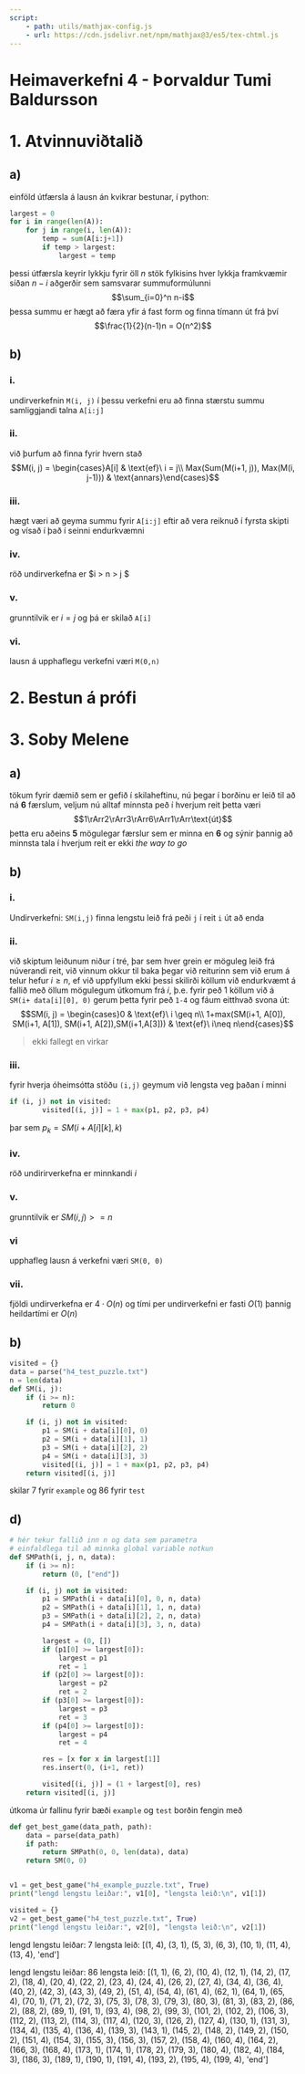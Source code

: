 ```yaml
---
script: 
    - path: utils/mathjax-config.js
    - url: https://cdn.jsdelivr.net/npm/mathjax@3/es5/tex-chtml.js
---
```


# Heimaverkefni 4 - Þorvaldur Tumi Baldursson

# 1. Atvinnuviðtalið
## a)
einföld útfærsla á lausn án kvikrar bestunar, í python:
```python
largest = 0
for i in range(len(A)):
    for j in range(i, len(A)):
        temp = sum(A[i:j+1])
        if temp > largest:
            largest = temp

```
þessi útfærsla keyrir lykkju fyrir öll 
$n$ stök fylkisins hver lykkja framkvæmir síðan 
$n-i$ aðgerðir sem samsvarar summuformúlunni
$$\sum_{i=0}^n n-i$$
þessa summu er hægt að færa yfir á fast form og finna tímann út frá því 
$$\frac{1}{2}(n-1)n = O(n^2)$$

## b)
### i.
undirverkefnin `M(i, j)` í þessu verkefni eru að finna stærstu summu samliggjandi talna `A[i:j]` 

### ii.
við þurfum að finna fyrir hvern stað 
$$M(i, j) = \begin{cases}A[i] & \text{ef}\ i = j\\ Max(Sum(M(i+1, j)), Max(M(i, j-1))) & \text{annars}\end{cases}$$

### iii.
hægt væri að geyma summu fyrir `A[i:j]` eftir að vera reiknuð í fyrsta skipti og vísað í það í seinni endurkvæmni

### iv.
röð undirverkefna er 
$i > n > j $

### v. 
grunntilvik er 
$i = j$ og þá er skilað `A[i]`

### vi.
lausn á upphaflegu verkefni væri `M(0,n)`

# 2. Bestun á prófi

# 3. Soby Melene
## a)
tökum fyrir dæmið sem er gefið í skilaheftinu, nú þegar í borðinu er leið til að ná **6** færslum, veljum nú alltaf minnsta peð í hverjum reit þetta væri
$$1\rArr2\rArr3\rArr6\rArr1\rArr\text{út}$$
þetta eru aðeins **5** mögulegar færslur sem er minna en **6** og sýnir þannig að minnsta tala í hverjum reit er ekki *the way to go*

## b)
### i.
Undirverkefni: `SM(i,j)` finna lengstu leið frá peði `j` í reit `i` út að enda

### ii.
við skiptum leiðunum niður í tré, þar sem hver grein er möguleg leið frá núverandi reit, við vinnum okkur til baka þegar við reiturinn sem við erum á telur hefur
$i\geq n$, ef við uppfyllum ekki þessi skilirði köllum við endurkvæmt á fallið með öllum mögulegum útkomum frá $i$, þ.e. fyrir peð 1 köllum við á `SM(i+ data[i][0], 0)` gerum þetta fyrir peð `1-4` og fáum eitthvað svona út:
$$SM(i, j) = \begin{cases}0 & \text{ef}\ i \geq n\\ 1+max(SM(i+1, A[0]), SM(i+1, A[1]), SM(i+1, A[2]),SM(i+1,A[3])) & \text{ef}\ i\neq n\end{cases}$$
> ekki fallegt en virkar 

### iii.
fyrir hverja óheimsótta stöðu `(i,j)` geymum við lengsta veg þaðan í minni
```python
if (i, j) not in visited:
        visited[(i, j)] = 1 + max(p1, p2, p3, p4)
```
þar sem
$p_k = SM(i + A[i][k], k)$ 

### iv.
röð undirirverkefna
er minnkandi $i$

### v.
grunntilvik er 
$SM(i, j) >= n$

### vi
upphafleg lausn á verkefni væri `SM(0, 0)`

### vii.
fjöldi undirverkefna er 
$4\cdot O(n)$ og tími per undirverkefni er fasti 
$O(1)$ þannig heildartími er 
$O(n)$

## b)
```python
visited = {}
data = parse("h4_test_puzzle.txt")
n = len(data)
def SM(i, j):
    if (i >= n):
        return 0

    if (i, j) not in visited:
        p1 = SM(i + data[i][0], 0)
        p2 = SM(i + data[i][1], 1)
        p3 = SM(i + data[i][2], 2)
        p4 = SM(i + data[i][3], 3)
        visited[(i, j)] = 1 + max(p1, p2, p3, p4)
    return visited[(i, j)]
```
skilar 7 fyrir `example` og 86 fyrir `test`

## d)
```python
# hér tekur fallið inn n og data sem parametra 
# einfaldlega til að minnka global variable notkun
def SMPath(i, j, n, data):
    if (i >= n):
        return (0, ["end"])

    if (i, j) not in visited:
        p1 = SMPath(i + data[i][0], 0, n, data)
        p2 = SMPath(i + data[i][1], 1, n, data)
        p3 = SMPath(i + data[i][2], 2, n, data)
        p4 = SMPath(i + data[i][3], 3, n, data)

        largest = (0, [])
        if (p1[0] >= largest[0]):
            largest = p1
            ret = 1
        if (p2[0] >= largest[0]):
            largest = p2
            ret = 2
        if (p3[0] >= largest[0]):
            largest = p3
            ret = 3
        if (p4[0] >= largest[0]):
            largest = p4
            ret = 4

        res = [x for x in largest[1]]
        res.insert(0, (i+1, ret))

        visited[(i, j)] = (1 + largest[0], res)
    return visited[(i, j)]
```
útkoma úr fallinu fyrir bæði `example` og `test` borðin fengin með 
```python
def get_best_game(data_path, path):
    data = parse(data_path)
    if path:
        return SMPath(0, 0, len(data), data)
    return SM(0, 0)


v1 = get_best_game("h4_example_puzzle.txt", True)
print("lengd lengstu leiðar:", v1[0], "lengsta leið:\n", v1[1])

visited = {}
v2 = get_best_game("h4_test_puzzle.txt", True)
print("lengd lengstu leiðar:", v2[0], "lengsta leið:\n", v2[1])
```
lengd lengstu leiðar: 7 lengsta leið:
[(1, 4), (3, 1), (5, 3), (6, 3), (10, 1), (11, 4), (13, 4), 'end']  

lengd lengstu leiðar: 86 lengsta leið:
[(1, 1), (6, 2), (10, 4), (12, 1), (14, 2), (17, 2), (18, 4), (20, 4), (22, 2), (23, 4), (24, 4), (26, 2), (27, 4), (34, 4), (36, 4), (40, 2), (42, 3), (43, 3), (49, 2), (51, 4), (54, 4), (61, 4), (62, 1), (64, 1), (65, 4), (70, 1), (71, 2), (72, 3), (75, 3), (78, 3), (79, 3), (80, 3), (81, 3), (83, 2), (86, 2), (88, 2), (89, 1), (91, 1), (93, 4), (98, 2), (99, 3), (101, 2), (102, 2), (106, 3), (112, 2), (113, 2), (114, 3), (117, 4), (120, 3), (126, 2), (127, 4), (130, 1), (131, 3), (134, 4), (135, 4), (136, 4), (139, 3), (143, 1), (145, 2), (148, 2), (149, 2), (150, 2), (151, 4), (154, 3), (155, 3), (156, 3), (157, 2), (158, 4), (160, 4), (164, 2), (166, 3), (168, 4), (173, 1), (174, 1), (178, 2), (179, 3), (180, 4), (182, 4), (184, 3), (186, 3), (189, 1), (190, 1), (191, 4), (193, 2), (195, 4), (199, 4), 'end']